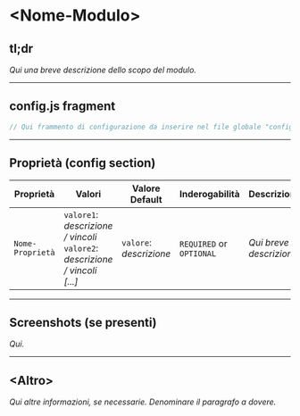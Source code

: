 # \<Nome-Modulo\>

## tl;dr

_Qui una breve descrizione dello scopo del modulo._

---

## config.js fragment

```js
// Qui frammento di configurazione da inserire nel file globale "config.js"
```

---

## Proprietà (config section)

| Proprietà        | Valori                                                                             | Valore Default          | Inderogabilità           | Descrizione              |
| ---------------- | ---------------------------------------------------------------------------------- | ----------------------- | ------------------------ | ------------------------ |
| `Nome-Proprietà` | `valore1`: _descrizione / vincoli_ <br> `valore2`: _descrizione / vincoli_ _[...]_ | `valore`: _descrizione_ | `REQUIRED` or `OPTIONAL` | _Qui breve descrizione._ |

---

## Screenshots (se presenti)

_Qui._

---

## \<Altro\>

_Qui altre informazioni, se necessarie. Denominare il paragrafo a dovere._
